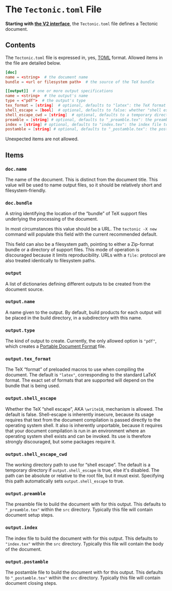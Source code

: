 # The `Tectonic.toml` File

**Starting with [the V2 interface][v2]**, the `Tectonic.toml` file defines a
Tectonic document.

[v2]: ./v2cli.md

## Contents

The `Tectonic.toml` file is expressed in, yes, [TOML] format. Allowed items in
the file are detailed below.

[TOML]: https://toml.io/

```toml
[doc]
name = <string>  # the document name
bundle = <url or filesystem path>  # the source of the TeX bundle

[[output]]  # one or more output specifications
name = <string>  # the output's name
type = <"pdf">  # the output's type
tex_format = [string]  # optional, defaults to "latex": the TeX format to use
shell_escape = [bool]  # optional, defaults to false: whether "shell escape" (\write18) is allowed
shell_escape_cwd = [string]  # optional, defaults to a temporary directory: path to use for \write18
preamble = [string] # optional, defaults to "_preamble.tex": the preamble file to use (within `src`)
index = [string] # optional, defaults to "index.tex": the index file to use (within `src`)
postamble = [string] # optional, defaults to "_postamble.tex": the postamble file to use (within `src`)
```

Unexpected items are not allowed.

## Items

### `doc.name`

The name of the document. This is distinct from the document title. This value
will be used to name output files, so it should be relatively short and
filesystem-friendly.

### `doc.bundle`

A string identifying the location of the “bundle” of TeX support files
underlying the processing of the document.

In most circumstances this value should be a URL. The `tectonic -X new` command
will populate this field with the current recommended default.

This field can also be a filesystem path, pointing to either a Zip-format bundle
or a directory of support files. This mode of operation is discouraged because
it limits reproducibility. URLs with a `file:` protocol are also treated
identically to filesystem paths.

### `output`

A list of dictionaries defining different outputs to be created from the
document source.

### `output.name`

A name given to the output. By default, build products for each output will be
placed in the build directory, in a subdirectory with this name.

### `output.type`

The kind of output to create. Currently, the only allowed option is `"pdf"`,
which creates a [Portable Document Format][pdf] file.

[pdf]: https://en.wikipedia.org/wiki/PDF

### `output.tex_format`

The TeX “format” of preloaded macros to use when compiling the document. The
default is `"latex"`, corresponding to the standard LaTeX format. The exact set
of formats that are supported will depend on the bundle that is being used.

### `output.shell_escape`

Whether the TeX “shell escape”, AKA `\write18`, mechanism is allowed. The
default is false. Shell-escape is inherently insecure, because its usage
requires that text from the document compilation is passed directly to the
operating system shell. It also is inherently unportable, because it requires
that your document compilation is run in an environment where an operating
system shell exists and can be invoked. Its use is therefore strongly
discouraged, but some packages require it.

### `output.shell_escape_cwd`

The working directory path to use for “shell escape”. The default is a
temporary directory if `output.shell_escape` is true, else it's disabled.
The path can be absolute or relative to the root file, but it must exist.
Specifying this path automatically sets `output.shell_escape` to true.

### `output.preamble`

The preamble file to build the document with for this output. This defaults to
`"_preamble.tex"` within the `src` directory. Typically this file will contain
document setup steps.

### `output.index`

The index file to build the document with for this output. This defaults to
`"index.tex"` within the `src` directory. Typically this file will contain
the body of the document.

### `output.postamble`

The postamble file to build the document with for this output. This defaults to
`"_postamble.tex"` within the `src` directory. Typically this file will contain
document closing steps.
